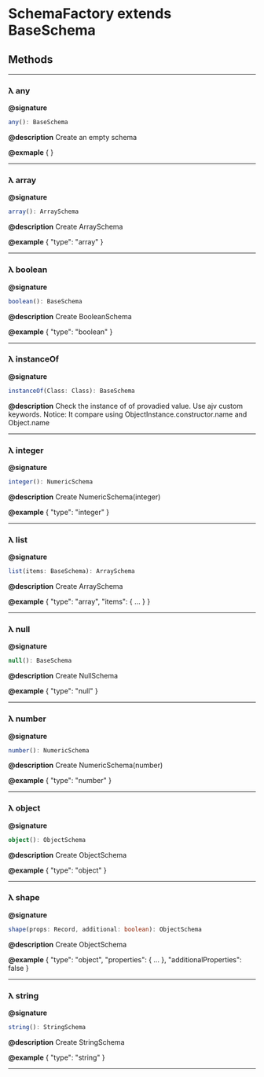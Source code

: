 # SchemaFactory extends BaseSchema

## Methods
----
### λ any

**@signature**
```ts
any(): BaseSchema
```

**@description** Create an empty schema

**@exmaple** { }


---
### λ array

**@signature**
```ts
array(): ArraySchema
```

**@description** Create ArraySchema

**@example** { "type": "array" }


---
### λ boolean

**@signature**
```ts
boolean(): BaseSchema
```

**@description** Create BooleanSchema

**@example** { "type": "boolean" }


---
### λ instanceOf

**@signature**
```ts
instanceOf(Class: Class): BaseSchema
```

**@description** Check the instance of of provadied value. Use ajv custom keywords. Notice: It compare using ObjectInstance.constructor.name and Object.name



---
### λ integer

**@signature**
```ts
integer(): NumericSchema
```

**@description** Create NumericSchema(integer)

**@example** { "type": "integer" }


---
### λ list

**@signature**
```ts
list(items: BaseSchema): ArraySchema
```

**@description** Create ArraySchema

**@example** { "type": "array", "items": { ... } }


---
### λ null

**@signature**
```ts
null(): BaseSchema
```

**@description** Create NullSchema

**@example** { "type": "null" }


---
### λ number

**@signature**
```ts
number(): NumericSchema
```

**@description** Create NumericSchema(number)

**@example** { "type": "number" }


---
### λ object

**@signature**
```ts
object(): ObjectSchema
```

**@description** Create ObjectSchema

**@example** { "type": "object" }


---
### λ shape

**@signature**
```ts
shape(props: Record, additional: boolean): ObjectSchema
```

**@description** Create ObjectSchema

**@example** { "type": "object", "properties": { ... }, "additionalProperties": false }


---
### λ string

**@signature**
```ts
string(): StringSchema
```

**@description** Create StringSchema

**@example** { "type": "string" }


---
